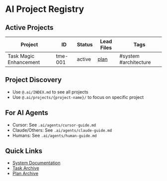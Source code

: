 # AI Project Registry

## Active Projects

| Project                | ID      | Status | Lead Files                                      | Tags                  |
| ---------------------- | ------- | ------ | ----------------------------------------------- | --------------------- |
| Task Magic Enhancement | tme-001 | active | [plan](projects/task-magic-enhancement/plan.md) | #system #architecture |

## Project Discovery

- Use `@.ai/INDEX.md` to see all projects
- Use `@.ai/projects/{project-name}/` to focus on specific project

## For AI Agents

- Cursor: See `.ai/agents/cursor-guide.md`
- Claude/Others: See `.ai/agents/claude-guide.md`
- Humans: See `.ai/agents/human-guide.md`

## Quick Links

- [System Documentation](.ai/SYSTEM.md)
- [Task Archive](.ai/memory/TASKS_LOG.md)
- [Plan Archive](.ai/memory/PLANS_LOG.md)
